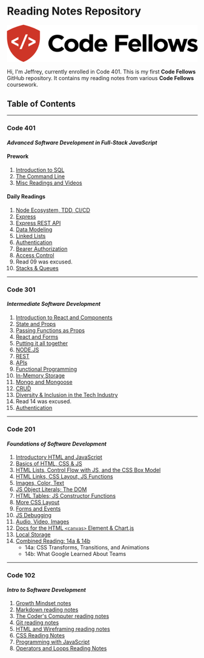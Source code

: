 # Reading Notes Repository

![Code Fellows Logo](CodeFellowsLogo.png)

Hi, I'm Jeffrey, currently enrolled in Code 401. This is my first **Code Fellows** GitHub repository. It contains my reading notes from various **Code Fellows** coursework.

## Table of Contents

---

### Code 401

#### *Advanced Software Development in Full-Stack JavaScript*

#### Prework

1. [Introduction to SQL](https://jeffreyjtech.github.io/reading-notes/code401/prework-sql)
2. [The Command Line](https://jeffreyjtech.github.io/reading-notes/code401/prework-cli)
3. [Misc Readings and Videos](https://jeffreyjtech.github.io/reading-notes/code401/prework-readings)

#### Daily Readings

1. [Node Ecosystem, TDD, CI/CD](https://jeffreyjtech.github.io/reading-notes/code401/class-01)
1. [Express](https://jeffreyjtech.github.io/reading-notes/code401/class-02)
1. [Express REST API](https://jeffreyjtech.github.io/reading-notes/code401/class-03)
1. [Data Modeling](https://jeffreyjtech.github.io/reading-notes/code401/class-04)
1. [Linked Lists](https://jeffreyjtech.github.io/reading-notes/code401/class-05)
1. [Authentication](https://jeffreyjtech.github.io/reading-notes/code401/class-06)
1. [Bearer Authorization](https://jeffreyjtech.github.io/reading-notes/code401/class-07)
1. [Access Control](https://jeffreyjtech.github.io/reading-notes/code401/class-08)
1. Read 09 was excused.
1. [Stacks & Queues](https://jeffreyjtech.github.io/reading-notes/code401/class-10)

---

### Code 301

#### *Intermediate Software Development*

1. [Introduction to React and Components](https://jeffreyjtech.github.io/reading-notes/code301/class-01)
2. [State and Props](https://jeffreyjtech.github.io/reading-notes/code301/class-02)
3. [Passing Functions as Props](https://jeffreyjtech.github.io/reading-notes/code301/class-03)
4. [React and Forms](https://jeffreyjtech.github.io/reading-notes/code301/class-04)
5. [Putting it all together](https://jeffreyjtech.github.io/reading-notes/code301/class-05)
6. [NODE.JS](https://jeffreyjtech.github.io/reading-notes/code301/class-06)
7. [REST](https://jeffreyjtech.github.io/reading-notes/code301/class-07)
8. [APIs](https://jeffreyjtech.github.io/reading-notes/code301/class-08)
9. [Functional Programming](https://jeffreyjtech.github.io/reading-notes/code301/class-09)
10. [In-Memory Storage](https://jeffreyjtech.github.io/reading-notes/code301/class-10)
11. [Mongo and Mongoose](https://jeffreyjtech.github.io/reading-notes/code301/class-11)
12. [CRUD](https://jeffreyjtech.github.io/reading-notes/code301/class-12)
13. [Diversity & Inclusion in the Tech Industry](https://jeffreyjtech.github.io/reading-notes/code301/class-13)
14. Read 14 was excused.
15. [Authentication](https://jeffreyjtech.github.io/reading-notes/code301/class-15)

---

### Code 201

#### *Foundations of Software Development*

1. [Introductory HTML and JavaScript](https://jeffreyjtech.github.io/reading-notes/code201/class-01)
2. [Basics of HTML, CSS & JS](https://jeffreyjtech.github.io/reading-notes/code201/class-02)
3. [HTML Lists, Control Flow with JS, and the CSS Box Model](https://jeffreyjtech.github.io/reading-notes/code201/class-03)
4. [HTML Links, CSS Layout, JS Functions](https://jeffreyjtech.github.io/reading-notes/code201/class-04)
5. [Images, Color, Text](https://jeffreyjtech.github.io/reading-notes/code201/class-05)
6. [JS Object Literals; The DOM](https://jeffreyjtech.github.io/reading-notes/code201/class-06)
7. [HTML Tables; JS Constructor Functions](https://jeffreyjtech.github.io/reading-notes/code201/class-07)
8. [More CSS Layout](https://jeffreyjtech.github.io/reading-notes/code201/class-08)
9. [Forms and Events](https://jeffreyjtech.github.io/reading-notes/code201/class-09)
10. [JS Debugging](https://jeffreyjtech.github.io/reading-notes/code201/class-10)
11. [Audio, Video, Images](https://jeffreyjtech.github.io/reading-notes/code201/class-11)
12. [Docs for the HTML `<canvas>` Element & Chart.js](https://jeffreyjtech.github.io/reading-notes/code201/class-12)
13. [Local Storage](https://jeffreyjtech.github.io/reading-notes/code201/class-13)
14. [Combined Reading: 14a & 14b](https://jeffreyjtech.github.io/reading-notes/code201/class-14)
    - 14a: CSS Transforms, Transitions, and Animations
    - 14b: What Google Learned About Teams

---

### Code 102

#### *Intro to Software Development*

1. [Growth Mindset notes](https://jeffreyjtech.github.io/reading-notes/code102/growth-mindset-notes-lab01b)
2. [Markdown reading notes](https://jeffreyjtech.github.io/reading-notes/code102/markdown-notes-read01)
3. [The Coder's Computer reading notes](https://jeffreyjtech.github.io/code102/reading-notes/coders-computer-notes-read02)
4. [Git reading notes](https://jeffreyjtech.github.io/reading-notes/code102/git-notes-read03)
5. [HTML and Wireframing reading notes](https://jeffreyjtech.github.io/code102/reading-notes/html-notes-read04)
6. [CSS Reading Notes](https://jeffreyjtech.github.io/reading-notes/code102/CSS-reading-notes-read05)
7. [Programming with JavaScript](https://jeffreyjtech.github.io/reading-notes/code102/programming-with-JavaScript-read07)
8. [Operators and Loops Reading Notes](https://jeffreyjtech.github.io/reading-notes/code102/operators-and-loops-read08)
